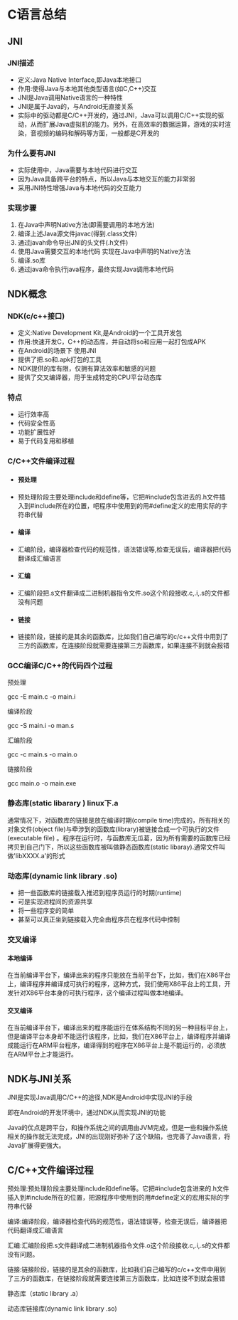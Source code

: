 # C语言总结

## JNI

### JNI描述

- 定义:Java Native Interface,即Java本地接口
- 作用:使得Java与本地其他类型语言(如C,C++)交互
- JNI是Java调用Native语言的一种特性
- JNI是属于Java的，与Android无直接关系
- 实际中的驱动都是C/C++开发的，通过JNI，Java可以调用C/C++实现的驱动，从而扩展Java虚拟机的能力。另外，在高效率的数据运算，游戏的实时渲染，音视频的编码和解码等方面，一般都是C开发的

### 为什么要有JNI

- 实际使用中，Java需要与本地代码进行交互
- 因为Java具备跨平台的特点，所以Java与本地交互的能力非常弱
- 采用JNI特性增强Java与本地代码的交互能力

### 实现步骤 

1. 在Java中声明Native方法(即需要调用的本地方法)
2. 编译上述Java源文件javac(得到.class文件)
3. 通过javah命令导出JNI的头文件(.h文件)
4. 使用Java需要交互的本地代码 实现在Java中声明的Native方法
5. 编译.so库
6. 通过java命令执行java程序，最终实现Java调用本地代码

## NDK概念

### NDK(c/c++接口)

- 定义:Native Development Kit,是Android的一个工具开发包
- 作用:快速开发C，C++的动态库，并自动将so和应用一起打包成APK
- 在Android的场景下 使用JNI
- 提供了把.so和.apk打包的工具
- NDK提供的库有限，仅拥有算法效率和敏感的问题
- 提供了交叉编译器，用于生成特定的CPU平台动态库

### 特点

- 运行效率高
- 代码安全性高
- 功能扩展性好
- 易于代码复用和移植

### C/C++文件编译过程

- #### 预处理

- ​	预处理阶段主要处理include和define等，它把#include包含进去的.h文件插入到#include所在的位置，吧程序中使用到的用#define定义的宏用实际的字符串代替

- #### 编译

- ​	汇编阶段，编译器检查代码的规范性，语法错误等,检查无误后，编译器把代码翻译成汇编语言

- #### 汇编

- 汇编阶段把.s文件翻译成二进制机器指令文件.so这个阶段接收.c,.i,.s的文件都没有问题

- #### 链接

- ​	链接阶段，链接的是其余的函数库，比如我们自己编写的c/c++文件中用到了三方的函数库，在连接阶段就需要连接第三方函数库，如果连接不到就会报错

### GCC编译C/C++的代码四个过程

预处理

gcc -E main.c -o main.i

编译阶段

gcc -S main.i -o man.s

汇编阶段

gcc -c main.s -o main.o

链接阶段

gcc main.o -o main.exe

### 静态库(static libarary ) linux下.a

通常情况下，对函数库的链接是放在编译时期(compile time)完成的，所有相关的对象文件(object file)与牵涉到的函数库(library)被链接合成一个可执行的文件(executable file) 。程序在运行时，与函数库无瓜葛，因为所有需要的函数库已经拷贝到自己门下，所以这些函数库被叫做静态函数库(static libaray).通常文件叫做'libXXXX.a'的形式

### 动态库(dynamic link library .so)

- 把一些函数库的链接载入推迟到程序员运行的时期(runtime)
- 可是实现进程间的资源共享
- 将一些程序变的简单
- 甚至可以真正坐到链接载入完全由程序员在程序代码中控制

### 交叉编译

#### 本地编译

在当前编译平台下，编译出来的程序只能放在当前平台下，比如，我们在X86平台上，编译程序并编译成可执行的程序，这种方式，我们使用X86平台上的工具，开发针对X86平台本身的可执行程序，这个编译过程叫做本地编译。

#### 交叉编译

在当前编译平台下，编译出来的程序能运行在体系结构不同的另一种目标平台上，但是编译平台本身却不能运行该程序，比如，我们在X86平台上，编译程序并编译成能运行在ARM平台程序，编译得到的程序在X86平台上是不能运行的，必须放在ARM平台上才能运行。

## NDK与JNI关系

JNI是实现Java调用C/C++的途径,NDK是Android中实现JNI的手段

即在Android的开发环境中，通过NDK从而实现JNI的功能

Java的优点是跨平台，和操作系统之间的调用由JVM完成，但是一些和操作系统相关的操作就无法完成，JNI的出现刚好弥补了这个缺陷，也完善了Java语言，将Java扩展得更强大。

## C/C++文件编译过程

预处理:预处理阶段主要处理include和define等。它把#include包含进来的.h文件插入到#include所在的位置，把源程序中使用到的用#define定义的宏用实际的字符串代替

编译:编译阶段，编译器检查代码的规范性，语法错误等，检查无误后，编译器把代码翻译成汇编语言

汇编:汇编阶段把.s文件翻译成二进制机器指令文件.o这个阶段接收.c,.i,.s的文件都没有问题。

链接:链接阶段，链接的是其余的函数库，比如我们自己编写的c/c++文件中用到了三方的函数库，在链接阶段就需要连接第三方函数库，比如连接不到就会报错

静态库（static library .a）

动态库链接库(dynamic link library .so)

